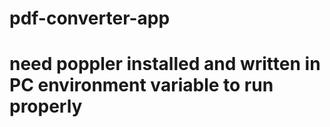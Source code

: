 # pdf-converter-app
# need poppler installed and written in PC environment variable to run properly
